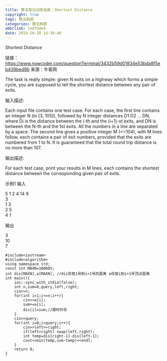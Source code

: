 ```yaml
---
title: 算法笔记训练指南：Shortest Distance
copyright: true
tags: 算法刷题
categories: 算法刷题
abbrlink: 1ed7dde9
date: 2019-10-28 14:38:48
---
```

Shortest Distance
<!--more-->
链接：https://www.nowcoder.com/questionTerminal/3432b59d01834e53bda8f5eb439bed9b
来源：牛客网

The task is really simple: given N exits on a highway which forms a simple cycle, you are supposed to tell the shortest distance between any pair of exits.

输入描述:

Each input file contains one test case.  For each case, the first line contains an integer N (in [3, 105]), followed by N integer distances D1 D2 ... DN, where Di is the distance between the i-th and the (i+1)-st exits, and DN is between the N-th and the 1st exits.  All the numbers in a line are separated by a space.  The second line gives a positive integer M (<=104), with M lines follow, each contains a pair of exit numbers, provided that the exits are numbered from 1 to N.  It is guaranteed that the total round trip distance is no more than 107.



输出描述:

For each test case, print your results in M lines, each contains the shortest distance between the corresponding given pair of exits.

示例1
输入

5 1 2 4 14 9 <br>
3  <br>
1 3 <br>
2 5<br>
4 1

输出

3 <br>
10 <br>
7   <br>
```
#include<iostream>
#include<algorithm>
using namespace std;
const int MAXN=100005;
int dis[MAXN],a[MAXN]; //dis存放1号到i+1号的距离 a存放i到i+1号顶点距离 
int main(){
	ios::sync_with_stdio(false);
	int n,sum=0,query,left,right;
	cin>>n;
	for(int i=1;i<=n;i++){
		cin>>a[i];
		sum+=a[i];
		dis[i]=sum;//顺时针存 
	}
	cin>>query;
	for(int i=0;i<query;i++){
		cin>>left>>right;
		if(left>right) swap(left,right);
		int temp=dis[right-1]-dis[left-1];
		cout<<min(temp,sum-temp)<<endl;
	}
	return 0;
} 
```